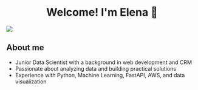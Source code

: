 <div align ="center">
  <h1 align ="center"> Welcome! I'm Elena 👋</h1>
</div>
<img src ="https://github.com/user-attachments/assets/14215018-feb5-49ce-aac2-bc346b30205a">

## About me
- Junior Data Scientist with a background in web development and CRM
- Passionate about analyzing data and building practical solutions
- Experience with Python, Machine Learning, FastAPI, AWS, and data visualization
